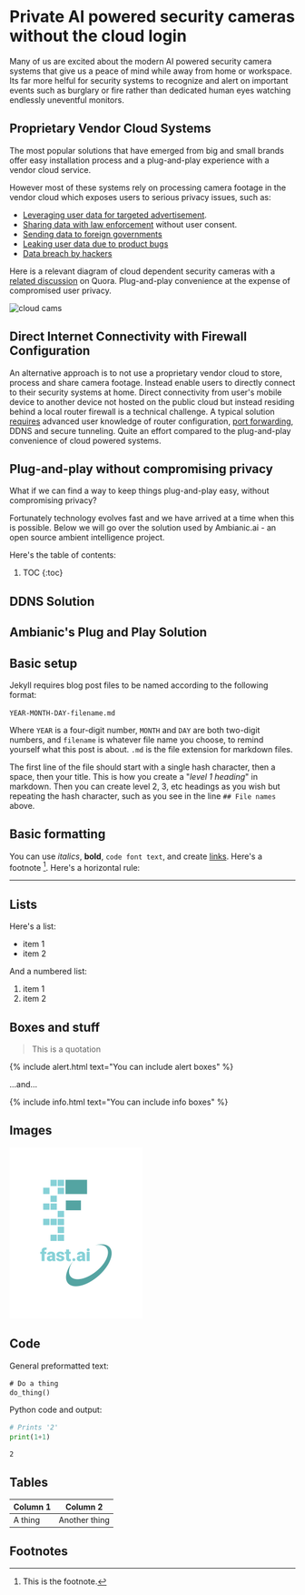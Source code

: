 # Private AI powered security cameras without the cloud login

Many of us are excited about the modern AI powered security camera systems that give us a peace of mind while away from home or workspace.
Its far more helful for security systems to recognize and alert on important events such as burglary or fire rather than dedicated human eyes watching endlessly uneventful monitors. 

## Proprietary Vendor Cloud Systems

The most popular solutions that have emerged from big and small brands offer easy installation process and a plug-and-play experience with a vendor cloud service.

However most of these systems rely on processing camera footage in the vendor cloud which exposes users to serious privacy issues, such as:
- [Leveraging user data for targeted advertisement](https://foundation.mozilla.org/en/privacynotincluded/products/nest-cam-indoor-security-camera/). 
- [Sharing data with law enforcement](https://www.eff.org/deeplinks/2019/08/five-concerns-about-amazon-rings-deals-police) without user consent.
- [Sending data to foreign governments](https://www.forbes.com/sites/thomasbrewster/2019/08/21/2000-banned-chinese-surveillance-cameras-keep-watch-over-us-government-sites/#5217d2e47f65)
- [Leaking user data due to product bugs](https://www.securityinfowatch.com/residential-technologies/news/21119783/report-wyze-exposed-info-of-millions-of-customers-in-data-breach)
- [Data breach by hackers](https://www.newsweek.com/ring-amazon-cameras-cybersecurity-passwords-easy-hacking-internet-connected-1477442)

Here is a relevant diagram of cloud dependent security cameras with a [related discussion](https://www.quora.com/Can-I-setup-an-IP-camera-without-DVR-How) on Quora. Plug-and-play convenience at the expense of compromised user privacy.

![cloud cams](https://qph.fs.quoracdn.net/main-qimg-0798ff9429c381872966d0710862898e)


## Direct Internet Connectivity with Firewall Configuration

An alternative approach is to not use a proprietary vendor cloud to store, process and share camera footage. Instead enable users to directly connect to their security systems at home. Direct connectivity from user's mobile device to another device not hosted on the public cloud but instead residing behind a local router firewall is a technical challenge. A typical solution [requires](https://www.cctvcameraworld.com/setup-free-ddns-on-security-camera-systems/)
advanced user knowledge of router configuration, [port forwarding](https://www.lorextechnology.com/self-serve/remote-video-access-frequently-asked-questions/R-sc4600042), DDNS and secure tunneling. Quite an effort compared to the plug-and-play convenience of cloud powered systems.

## Plug-and-play without compromising privacy

What if we can find a way to keep things plug-and-play easy, without compromising privacy?

Fortunately technology evolves fast and we have arrived at a time when this is possible. Below we will go over the solution used by Ambianic.ai - an open source ambient intelligence project.





Here's the table of contents:

1. TOC
{:toc}




## DDNS Solution

## Ambianic's Plug and Play Solution



## Basic setup

Jekyll requires blog post files to be named according to the following format:

`YEAR-MONTH-DAY-filename.md`

Where `YEAR` is a four-digit number, `MONTH` and `DAY` are both two-digit numbers, and `filename` is whatever file name you choose, to remind yourself what this post is about. `.md` is the file extension for markdown files.

The first line of the file should start with a single hash character, then a space, then your title. This is how you create a "*level 1 heading*" in markdown. Then you can create level 2, 3, etc headings as you wish but repeating the hash character, such as you see in the line `## File names` above.

## Basic formatting

You can use *italics*, **bold**, `code font text`, and create [links](https://www.markdownguide.org/cheat-sheet/). Here's a footnote [^1]. Here's a horizontal rule:

---

## Lists

Here's a list:

- item 1
- item 2

And a numbered list:

1. item 1
1. item 2

## Boxes and stuff

> This is a quotation

{% include alert.html text="You can include alert boxes" %}

...and...

{% include info.html text="You can include info boxes" %}

## Images

![](/images/logo.png "fast.ai's logo")

## Code

General preformatted text:

    # Do a thing
    do_thing()

Python code and output:

```python
# Prints '2'
print(1+1)
```

    2

## Tables

| Column 1 | Column 2 |
|-|-|
| A thing | Another thing |

## Footnotes

[^1]: This is the footnote.

